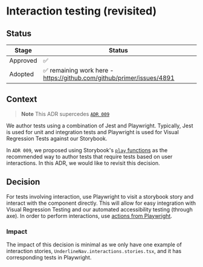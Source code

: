 # Interaction testing (revisited)

## Status

| Stage    | Status                                                                                |
| -------- | ------------------------------------------------------------------------------------- |
| Approved | :white_check_mark:                                                                    |
| Adopted  | :white_check_mark: remaining work here - https://github.com/github/primer/issues/4891 |

## Context

> **Note**
> This ADR supercedes [`ADR 009`](./adr-009-interaction-tests.md)

We author tests using a combination of Jest and Playwright. Typically, Jest is
used for unit and integration tests and Playwright is used for Visual Regression
Tests against our Storybook.

In `ADR 009`, we proposed using Storybook's [`play`
functions](https://storybook.js.org/docs/react/writing-stories/play-function) as
the recommended way to author tests that require tests based on user
interactions. In this ADR, we would like to revisit this decision.

## Decision

For tests involving interaction, use Playwright to visit a storybook story and
interact with the component directly. This will allow for easy integration with
Visual Regression Testing and our automated accessibility testing (through axe).
In order to perform interactions, use [actions from
Playwright](https://playwright.dev/docs/input).

### Impact

The impact of this decision is minimal as we only have one example of
interaction stories, `UnderlineNav.interactions.stories.tsx`, and it has
corresponding tests in Playwright.
